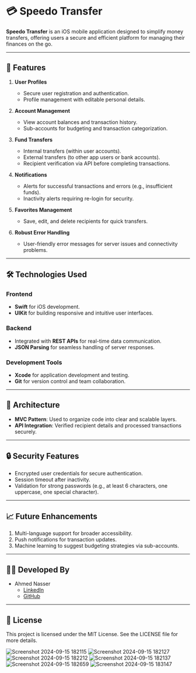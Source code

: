 # 💳 Speedo Transfer  

**Speedo Transfer** is an iOS mobile application designed to simplify money transfers, offering users a secure and efficient platform for managing their finances on the go.

---

## 🚀 **Features**  

1. **User Profiles**  
   - Secure user registration and authentication.  
   - Profile management with editable personal details.  

2. **Account Management**  
   - View account balances and transaction history.  
   - Sub-accounts for budgeting and transaction categorization.  

3. **Fund Transfers**  
   - Internal transfers (within user accounts).  
   - External transfers (to other app users or bank accounts).  
   - Recipient verification via API before completing transactions.  

4. **Notifications**  
   - Alerts for successful transactions and errors (e.g., insufficient funds).  
   - Inactivity alerts requiring re-login for security.  

5. **Favorites Management**  
   - Save, edit, and delete recipients for quick transfers.  

6. **Robust Error Handling**  
   - User-friendly error messages for server issues and connectivity problems.  

---

## 🛠️ **Technologies Used**  

### **Frontend**  
- **Swift** for iOS development.  
- **UIKit** for building responsive and intuitive user interfaces.  

### **Backend**  
- Integrated with **REST APIs** for real-time data communication.  
- **JSON Parsing** for seamless handling of server responses.  

### **Development Tools**  
- **Xcode** for application development and testing.  
- **Git** for version control and team collaboration.  

---

## 📐 **Architecture**  

- **MVC Pattern**: Used to organize code into clear and scalable layers.  
- **API Integration**: Verified recipient details and processed transactions securely.  

---

## 🔒 **Security Features**  

- Encrypted user credentials for secure authentication.  
- Session timeout after inactivity.  
- Validation for strong passwords (e.g., at least 6 characters, one uppercase, one special character).  

---

## 📈 **Future Enhancements**  

1. Multi-language support for broader accessibility.  
2. Push notifications for transaction updates.  
3. Machine learning to suggest budgeting strategies via sub-accounts.  

---

## 👨‍💻 **Developed By**  

- Ahmed Nasser  
  - [LinkedIn](https://linkedin.com/in/ahmed-nasser-91aab6279)  
  - [GitHub](https://github.com/AhmedNasser23)  

---

## 📖 **License**  

This project is licensed under the MIT License. See the LICENSE file for more details.  

![Screenshot 2024-09-15 182115](https://github.com/user-attachments/assets/95d84cf1-9406-4cde-ab13-cc24f2052b0b) ![Screenshot 2024-09-15 182127](https://github.com/user-attachments/assets/b79e030a-973b-40b5-8501-b024d316e5a7) ![Screenshot 2024-09-15 182212](https://github.com/user-attachments/assets/dfaf78a0-0b04-4816-82a8-ea4cd6bcecff) ![Screenshot 2024-09-15 182137](https://github.com/user-attachments/assets/75521f88-5588-40f9-a0eb-81b3b62030d4) ![Screenshot 2024-09-15 182659](https://github.com/user-attachments/assets/53d20b85-72f2-4e7f-9cc8-931429fe827e) ![Screenshot 2024-09-15 183147](https://github.com/user-attachments/assets/c5d0f3ac-c27d-41cb-8cd6-8969bcebbc42)



